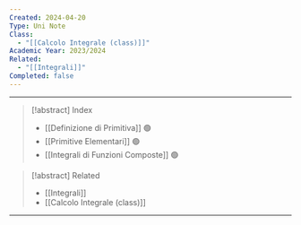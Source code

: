 ```yaml
---
Created: 2024-04-20
Type: Uni Note
Class:
  - "[[Calcolo Integrale (class)]]"
Academic Year: 2023/2024
Related:
  - "[[Integrali]]"
Completed: false
---
```

---

>[!abstract] Index
>- [[Definizione di Primitiva]] 🟢
>- [[Primitive Elementari]] 🟢
>- [[Integrali di Funzioni Composte]] 🟢

>[!abstract] Related
>- [[Integrali]]
>- [[Calcolo Integrale (class)]]

---

